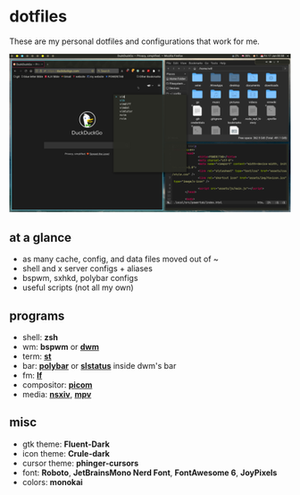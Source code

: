 # dotfiles
These are my personal dotfiles and configurations that work for me.

![](https://raw.githubusercontent.com/wlwww16/dotfiles/master/screenshots/desktop-2022-06-17.png)

## at a glance
- as many cache, config, and data files moved out of ~
- shell and x server configs + aliases
- bspwm, sxhkd, polybar configs
- useful scripts (not all my own)

## programs
- shell: **zsh**
- wm: **bspwm** or **[dwm](https://github.com/wlwww16/dwm)**
- term: **[st](https://github.com/wlwww16/st)**
- bar: **[polybar](https://github.com/wlwww16/dotfiles/tree/master/.config/polybar)** or **[slstatus](https://github.com/wlwww16/slstatus)** inside dwm's bar
- fm: **[lf](https://github.com/wlwww16/dotfiles/tree/master/.config/lf)**
- compositor: **[picom](https://github.com/wlwww16/dotfiles/tree/master/.config/picom)**
- media: **[nsxiv](https://github.com/wlwww16/dotfiles/tree/master/.config/nsxiv)**, **[mpv](https://github.com/wlwww16/dotfiles/tree/master/.config/mpv)**

## misc
- gtk theme: **Fluent-Dark**
- icon theme: **Crule-dark**
- cursor theme: **phinger-cursors**
- font: **Roboto**, **JetBrainsMono Nerd Font**, **FontAwesome 6**, **JoyPixels**
- colors: **monokai**
